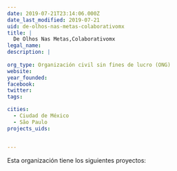```yaml
---
date: 2019-07-21T23:14:06.000Z
date_last_modified: 2019-07-21
uid: de-olhos-nas-metas-colaborativomx
title: |
  De Olhos Nas Metas,Colaborativomx
legal_name: 
description: |
  
org_type: Organización civil sin fines de lucro (ONG)
website: 
year_founded: 
facebook: 
twitter: 
tags:

cities: 
  - Ciudad de México
  - São Paulo
projects_uids:


---
```


Esta organización tiene los siguientes proyectos:


